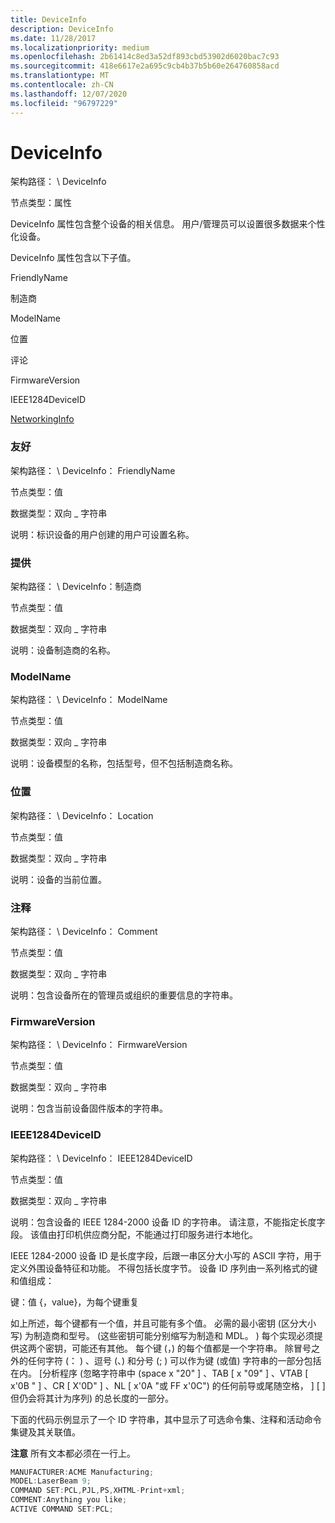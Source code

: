 ```yaml
---
title: DeviceInfo
description: DeviceInfo
ms.date: 11/28/2017
ms.localizationpriority: medium
ms.openlocfilehash: 2b61414c8ed3a52df893cbd53902d6020bac7c93
ms.sourcegitcommit: 418e6617e2a695c9cb4b37b5b60e264760858acd
ms.translationtype: MT
ms.contentlocale: zh-CN
ms.lasthandoff: 12/07/2020
ms.locfileid: "96797229"
---
```

# <a name="deviceinfo"></a>DeviceInfo


架构路径： \\ DeviceInfo

节点类型：属性

DeviceInfo 属性包含整个设备的相关信息。 用户/管理员可以设置很多数据来个性化设备。

DeviceInfo 属性包含以下子值。

FriendlyName

制造商

ModelName

位置

评论

FirmwareVersion

IEEE1284DeviceID

[NetworkingInfo](networkinginfo.md)

### <a name="span-idfriendlynamespanspan-idfriendlynamespan-friendlyname"></a><span id="friendlyname"></span><span id="FRIENDLYNAME"></span> 友好

架构路径： \\ DeviceInfo： FriendlyName

节点类型：值

数据类型：双向 \_ 字符串

说明：标识设备的用户创建的用户可设置名称。

### <a name="span-idmanufacturerspanspan-idmanufacturerspan-manufacturer"></a><span id="manufacturer"></span><span id="MANUFACTURER"></span> 提供

架构路径： \\ DeviceInfo：制造商

节点类型：值

数据类型：双向 \_ 字符串

说明：设备制造商的名称。

### <a name="span-idmodelnamespanspan-idmodelnamespan-modelname"></a><span id="modelname"></span><span id="MODELNAME"></span> ModelName

架构路径： \\ DeviceInfo： ModelName

节点类型：值

数据类型：双向 \_ 字符串

说明：设备模型的名称，包括型号，但不包括制造商名称。

### <a name="span-idlocationspanspan-idlocationspan-location"></a><span id="location"></span><span id="LOCATION"></span> 位置

架构路径： \\ DeviceInfo： Location

节点类型：值

数据类型：双向 \_ 字符串

说明：设备的当前位置。

### <a name="span-idcommentspanspan-idcommentspan-comment"></a><span id="comment"></span><span id="COMMENT"></span> 注释

架构路径： \\ DeviceInfo： Comment

节点类型：值

数据类型：双向 \_ 字符串

说明：包含设备所在的管理员或组织的重要信息的字符串。

### <a name="span-idfirmwareversionspanspan-idfirmwareversionspan-firmwareversion"></a><span id="firmwareversion"></span><span id="FIRMWAREVERSION"></span> FirmwareVersion

架构路径： \\ DeviceInfo： FirmwareVersion

节点类型：值

数据类型：双向 \_ 字符串

说明：包含当前设备固件版本的字符串。

### <a name="span-idieee1284deviceidspanspan-idieee1284deviceidspan-ieee1284deviceid"></a><span id="ieee1284deviceid"></span><span id="IEEE1284DEVICEID"></span> IEEE1284DeviceID

架构路径： \\ DeviceInfo： IEEE1284DeviceID

节点类型：值

数据类型：双向 \_ 字符串

说明：包含设备的 IEEE 1284-2000 设备 ID 的字符串。 请注意，不能指定长度字段。 该值由打印机供应商分配，不能通过打印服务进行本地化。

IEEE 1284-2000 设备 ID 是长度字段，后跟一串区分大小写的 ASCII 字符，用于定义外围设备特征和功能。 不得包括长度字节。 设备 ID 序列由一系列格式的键和值组成：

键：值 {，value}，为每个键重复

如上所述，每个键都有一个值，并且可能有多个值。 必需的最小密钥 (区分大小写) 为制造商和型号。  (这些密钥可能分别缩写为制造和 MDL。 ) 每个实现必须提供这两个密钥，可能还有其他。 每个键 (，) 的每个值都是一个字符串。 除冒号之外的任何字符 (： ) 、逗号 (、) 和分号 (; ) 可以作为键 (或值) 字符串的一部分包括在内。 \[分析程序 (忽略字符串中 (space x "20" \] 、TAB \[ x "09" \] 、VTAB \[ x'0B " \] 、CR \[ X'0D" \] 、NL \[ x'0A "或 FF x'0C") 的任何前导或尾随空格， \] \[ \] 但仍会将其计为序列) 的总长度的一部分。

下面的代码示例显示了一个 ID 字符串，其中显示了可选命令集、注释和活动命令集键及其关联值。

**注意**   所有文本都必须在一行上。

 

```cpp
MANUFACTURER:ACME Manufacturing;
MODEL:LaserBeam 9;
COMMAND SET:PCL,PJL,PS,XHTML-Print+xml;
COMMENT:Anything you like;
ACTIVE COMMAND SET:PCL;
```

 

 




